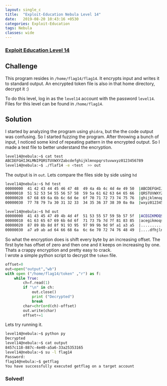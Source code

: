 ```yaml
---
layout: single_c
title:  "Exploit-Education Nebula Level 14"
date:   2019-08-20 10:43:16 +0530
categories: Exploit-Education
tags: Nebula
classes: wide
--- 
```

### [Exploit Education Level 14](https://exploit.education/nebula/level-14/)

## Challenge
This program resides in `/home/flag14/flag14`. It encrypts input and writes it to standard output. An encrypted token file is also in that home directory, decrypt it :)

To do this level, log in as the `level14` account with the password `level14`. Files for this level can be found in `/home/flag14`.
## Solution
I started by analyzing the program using `ghidra`, but the the code output was confusing. So I started fuzzing the program.
After throwing a bunch of input, I noticed some kind of repeating pattern in the encrypted output. So I made
a test file to better understand the encryption.
```bash
level14@nebula:~$ cat test
ABCDEFGHIJKLMNIPQRSTUVWXYZabcdefghijklmnopqrstuvwxyz0123456789
level14@nebula:~$ ./flaf14 -e <test  >> out
```
The output is in `out`. Lets compare the files side by side using `hd`
```bash
level14@nebula:~$ hd test
00000000  41 42 43 44 45 46 47 48  49 4a 4b 4c 4d 4e 49 50  |ABCDEFGHIJKLMNIP|
00000010  51 52 53 54 55 56 57 58  59 5a 61 62 63 64 65 66  |QRSTUVWXYZabcdef|
00000020  67 68 69 6a 6b 6c 6d 6e  6f 70 71 72 73 74 75 76  |ghijklmnopqrstuv|
00000030  77 78 79 7a 30 31 32 33  34 35 36 37 38 39 0a 0a  |wxyz0123456789..|

level14@nebula:~$ hd out
00000000  41 43 45 47 49 4b 4d 4f  51 53 55 57 59 5b 57 5f  |ACEGIKMOQSUWY[W_|
00000010  61 63 65 67 69 6b 6d 6f  71 73 7b 7d 7f 81 83 85  |acegikmoqs{}....|
00000020  87 89 8b 8d 8f 91 93 95  97 99 9b 9d 9f a1 a3 a5  |................|
00000030  a7 a9 ab ad 64 66 68 6a  6c 6e 70 72 74 76 48 49  |....dfhjlnprtvHI|
```
So what the encryption does is shift every byte by an increasing offset. The first byte has offset of zero and
then one and it keeps on increasing by one. Thats a crappy encryption and pretty easy to crack.    
I wrote a simple python script to decrypt the `token` file.
```python
offset=0
out=open("output","wb")
with open ("/home/flag14/token" ,"r") as f:
    while True:
        ch=f.read(1)
        if "\n" in ch:
            out.close()
            print ("Decrypted")
            break
        char=chr(ord(ch)-offset)
        out.write(char)
        offset+=1
```
Lets try running it.
```bash
level14@nebula:~$ python py
Decrypted
level14@nebula:~$ cat output
8457c118-887c-4e40-a5a6-33a25353165
level14@nebula:~$ su -l flag14
Password:
flag14@nebula:~$ getflag
You have successfully executed getflag on a target account
```
### Solved!